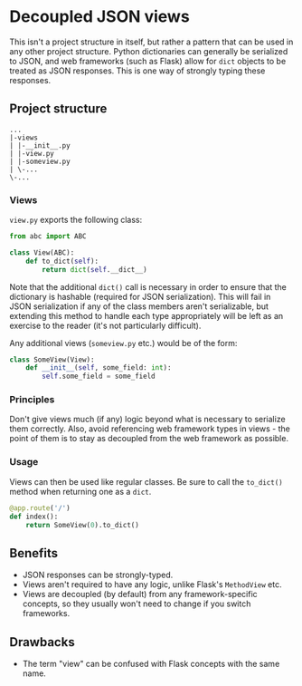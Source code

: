 # Decoupled JSON views
This isn't a project structure in itself, but rather a pattern that can be used in any other project structure. Python dictionaries can
generally be serialized to JSON, and web frameworks (such as Flask) allow for `dict` objects to be treated as JSON responses. This is
one way of strongly typing these responses.

## Project structure
```
...
|-views
| |-__init__.py
| |-view.py
| |-someview.py
| \-...
\-...
```

### Views
`view.py` exports the following class:

```py
from abc import ABC

class View(ABC):
    def to_dict(self):
        return dict(self.__dict__)
```

Note that the additional `dict()` call is necessary in order to ensure that the dictionary is hashable (required for JSON serialization). This will
fail in JSON serialization if any of the class members aren't serializable, but extending this method to handle each type appropriately will be left
as an exercise to the reader (it's not particularly difficult).

Any additional views (`someview.py` etc.) would be of the form:
```py
class SomeView(View):
    def __init__(self, some_field: int):
        self.some_field = some_field
```

### Principles
Don't give views much (if any) logic beyond what is necessary to serialize them correctly. Also, avoid referencing web framework types in views - the
point of them is to stay as decoupled from the web framework as possible.

### Usage
Views can then be used like regular classes. Be sure to call the `to_dict()` method when returning one as a `dict`.

```py
@app.route('/')
def index():
    return SomeView(0).to_dict()
```

## Benefits
- JSON responses can be strongly-typed.
- Views aren't required to have any logic, unlike Flask's `MethodView` etc.
- Views are decoupled (by default) from any framework-specific concepts, so they usually won't need to change if you switch frameworks.

## Drawbacks
- The term "view" can be confused with Flask concepts with the same name.
